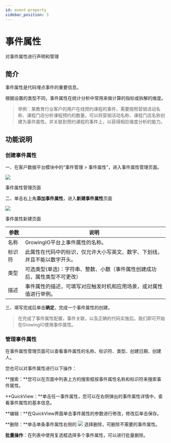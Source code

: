 ```yaml
---
id: event-property
sidebar_position: 3
---
```


# 事件属性

对事件属性进行声明和管理

## 简介[](#jian-jie)

事件属性是代码埋点事件的重要信息。

根据设置的类型不同，事件属性在统计分析中常用来做计算的指标或拆解的维度。

> 举例：某教育行业客户的用户在线预约课程的事件，需要按照营销活动名称、课程门店分析课程预约的数量，可以将营销活动名称、课程门店名称创建为事件属性，并关联到预约课程的事件上，以获得相应维度分析的能力。


## 功能说明[](#gong-neng-shuo-ming)

### 创建事件属性[](#chuang-jian-shi-jian-shu-xing)

一、在客户数据平台模块中的“事件管理 > 事件属性”，进入事件属性管理页面。

![](https://gblobscdn.gitbook.com/assets%2F-M2qbZInaXgdm8kkNosp%2F-M3ENsQm3QGQGowP3MJb%2F-M3ENvF2u7JNkBUnrmS5%2Fimage.png?alt=media&token=b18ba536-b466-4a34-93e1-a4a522d0e40a)

事件属性管理页面

二、单击右上角**添加事件属性**，进入**新建事件属性**页面

![](https://gblobscdn.gitbook.com/assets%2F-M2qbZInaXgdm8kkNosp%2F-M3ENsQm3QGQGowP3MJb%2F-M3EOIB8LJVUmxvr5Ni1%2Fimage.png?alt=media&token=8138b8a6-de6c-4e9c-817b-da5e646bdec6)

事件属性新建页面

| 参数  | 说明  |
| --- | --- |
| 名称  | GrowingIO平台上事件属性的名称。 |
| 标识符 | 此属性在代码中的标识，仅允许大小写英文、数字、下划线，并且不能以数字开头。 |
| 类型  | 可选类型(单选)：字符串、整数、小数（事件属性创建成功后，属性类型不可更改） |
| 描述  | 事件属性的描述，可填写对应触发时机和应用场景，或对属性值进行举例。 |

三、填写完成后单击**确定**，完成一个事件属性的创建。

> 在完成了事件属性配置，事件关联，以及正确的代码实施后。我们即可开始在GrowingIO使用事件属性。


### 管理事件属性[](#guan-li-shi-jian-shu-xing)

在事件属性管理页面可以查看事件属性的名称、标识符、类型、创建日期、创建人。

您也可以对事件属性进行以下操作：

**搜索：**您可以在页面中列表上方的搜索框按事件属性名称和标识符来搜索事件属性。

**QuickView：**单击任一事件属性，您可以在右侧弹出的事件属性详情中，查看事件属性的基本信息。

**编辑：**在QuickView界面单击事件属性的参数进行修改，修改后单击保存。

**删除：**单击单条事件属性右侧的 ![](https://docs.growingio.com/.gitbook/assets/-Lo08UtW7H58ehFKeZ4g-LsycTyZaItbL8_Wigcx-LsyfkaafJ-8X2utJ9BbE782B9E782B9E782B9.png) 选择删除，可删除不需要的事件属性。

**批量操作**：在列表中使用复选框选择多个事件属性，可以进行批量删除。
